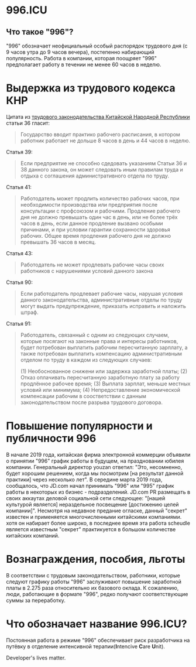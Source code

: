 996.ICU
===

## Что такое "996"?
"996" обозначает неофициальный особый распорядок трудового дня (с 9 часов утра до 9 часов вечера), постепенно набирающий популярность. Работа в компании, которая поощряет "996" предполагает работу в течении не менее 60 часов в неделю. 
# Выдержка из трудового кодекса КНР
Цитата из [трудового законодательства Китайской Народной Республики](http://www.china.org.cn/living_in_china/abc/2009-07/15/content_18140508.htm) статьи 36 гласит:
> Государство вводит практико рабочего расписания, в котором работник работает не дольше 8 часов в день и 44 часов в неделю.

Статья 39:
> Если предприятие не способно сдедовать указаниям Статьи 36 и 38 данного закона, он может следовать иным правилам труда и отдыха с соглашения административного отдела по труду.

Статья 41:
> Работодатель может продлить количество рабочих часов, при необходимости производства или предприятия после консультации с профсоюзом и рабочими. Продление рабочего дня не должно превышать один час в день, или не более трёх часов в день, если данное продление вызвано особыми причинами, и при условии гарантии сохранности здоровья рабочих. Общее время продления рабочего дня не должно превышать 36 часов в месяц.

Статья 43:
> Работодатель не может продлевать рабочие часы своих работников с нарушениями условий данного закона

Статья 90:
> Если работодатель продлевает рабочие часы, нарушая условия данного законодательства, административные отделы по труду могут выдать предупреждение, приказать исправить и наложить штраф.

Статья 91: 
> Работодатель, связанный с одним из следующих случаем, которые посягают на законные права и интересы работников, будет потребован выплатить рабочим пересчитанную зарплату, а также потребован выплатить компенсацию  административным отделом по труду в каждом из следующих случаев:
>
> (1) Необоснованное снижени или задержка заработной платы; (2) Отказ оплачивать пересчитанную заработную плату за работу продлённое рабочее время; (3) Выплата зарплат, меньше местных условий или минимума; (4) Непредоставление экономической компенсации рабочим в соостветствии с данным законодательством после разрыва трудового договора.

# Повышение популярности и публичности 996
В начале 2019 года, китайская фирма электронной коммерции объявили о принятии "996" график работы в будущем, на праздновании юбилея компании. Генеральный директор youzan ответил: "Это, несомненно, будет хорошим решением, когда мы посмотрим [на результат данной практики] через несколько лет".
В середине марта 2019 года, сообщалось, что JD.com начал принимать "996" или "995" график работы в некоторых из бизнес - подразделений. JD.com PR размещать в своих аккаутах деловой социальной сети следующее: "[нашей культурой является] нераздельное посвещение [достижению целей компании]".
Несмотря на недавное предание огласке, данный "секрет" известен и применяется многочисленными китайскими компаниями.
хотя он набирает более широко, в последнее время эта работа scheudle является известным "секрет" практикуется в большом количестве китайских компаний.
# Вознаграждения, пособия, льготы
В соответствии с трудовым законодательством, работники, которые следуют графику работы "996" заслуживают повышение заработной платы в 2.275 раза относительно их базового оклада. К сожалению, люди, работающие в формате "996", редко получают соответствующие суммы за переработку.
# Что обозначает название 996.ICU?
Постоянная работа в режиме "996" обеспечивает риск разработчика на путёвку в отделение интенсивной терапии(**I**ntencive **C**are **U**nit).

Developer's lives matter.
 
